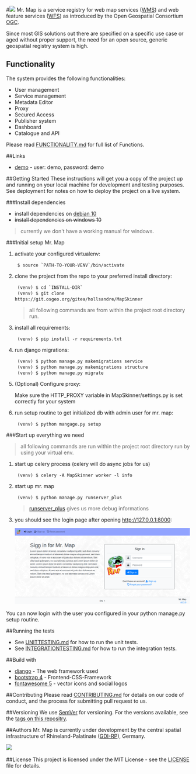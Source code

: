 #<img src="https://git.osgeo.org/gitea/hollsandre/MapSkinner/raw/branch/pre_master/MapSkinner/static/images/mr_map.png" width="200">
Mr. Map is a service registry for web map services ([WMS](https://www.opengeospatial.org/standards/wms)) 
and web feature services ([WFS](https://www.opengeospatial.org/standards/wfs)) as introduced by the 
Open Geospatial Consortium [OGC](http://www.opengeospatial.org/).

Since most GIS solutions out there are specified on a specific use case or aged without proper support, the need
for an open source, generic geospatial registry system is high.

## Functionality
The system provides the following functionalities:

* User management
* Service management
* Metadata Editor 
* Proxy
* Secured Access
* Publisher system
* Dashboard
* Catalogue and API

Please read [FUNCTIONALITY.md](FUNCTIONALITY.mc) for full list of Functions.
  
  
##Links
* [demo](https://mapskinner.geospatial-interoperability-solutions.eu/) - user: demo, password: demo
<!--ToDo: * [quality assurance server]()-->

##Getting Started
These instructions will get you a copy of the project up and running on your local machine for development and testing purposes. See deployment for notes on how to deploy the project on a live system.

###Install dependencies
* install dependencies on [debian 10](INSTALLDEB10.md)
* <del>install dependencies on windows 10</del> 
> currently we don't have a working manual for windows. 

###Initial setup Mr. Map
1. activate your configured virtualenv:
        
        $ source `PATH-TO-YOUR-VENV`/bin/activate

1. clone the project from the repo to your preferred install directory:
        
        (venv) $ cd `INSTALL-DIR`
        (venv) $ git clone https://git.osgeo.org/gitea/hollsandre/MapSkinner 

    > all following commands are from within the project root directory run.

1. install all requirements:

        (venv) $ pip install -r requirements.txt
        
1. run django migrations:

        (venv) $ python manage.py makemigrations service
        (venv) $ python manage.py makemigrations structure
        (venv) $ python manage.py migrate

1. (Optional) Configure proxy:
    
    Make sure the HTTP_PROXY variable in MapSkinner/settings.py is set correctly for your system

1. run setup routine to get initialized db with admin user for mr. map:
        
        (venv) $ python mangage.py setup
        
###Start up everything we need
> all following commands are run within the project root directory run by using your virtual env.
       
1. start up celery process (celery will do async jobs for us)

        (venv) $ celery -A MapSkinner worker -l info
        
1. start up mr. map

        (venv) $ python manage.py runserver_plus
    > [runserver_plus](https://django-extensions.readthedocs.io/en/latest/runserver_plus.html) gives us more debug informations

1. you should see the login page after opening http://127.0.0.1:8000:

    ![login page](mrmap_loginpage.png)
    
You can now login with the user you configured in your python manage.py setup routine.

##Running the tests
* See [UNITTESTING.md](UNITTESTING.md) for how to run the unit tests.
* See [INTEGRATIONTESTING.md](INTEGRATIONTESTING.md) for how to run the integration tests.

<!--ToDo:
##Deployment
What to do here?
-->

##Build with
* [django](https://www.djangoproject.com/) - The web framework used
* [bootstrap 4](https://getbootstrap.com/) - Frontend-CSS-Framework
* [fontawesome 5](https://fontawesome.com/) - vector icons and social logos

##Contributing
Please read [CONTRIBUTING.md](CONTRIBUTING.md) for details on our code of conduct, and the process for submitting pull request to us.

##Versioning
We use [SemVer](https://semver.org/) for versioning. For the versions available, see the [tags on this repositry](https://git.osgeo.org/gitea/hollsandre/MapSkinner/releases).  


##Authors
Mr. Map is currently under development by the central spatial infrastructure of Rhineland-Palatinate 
([GDI-RP](https://www.geoportal.rlp.de/mediawiki/index.php/Zentrale_Stelle_GDI-RP)), Germany.


<img src="https://www.geoportal.rlp.de/static/useroperations/images/logo-gdi.png" width="200">

##License
This project is licensed under the MIT License - see the [LICENSE](LICENSE) file for details.